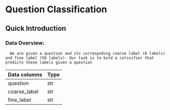 # Question Classification

## Quick Introduction
  
  ### Data Overview:
      We are given a question and its correspoding coarse label (6 labels) and fine label (50 labels). Our task is to buld a calssifier that predicts these labels given a question 
     
|  Data columns                 | Type                              |
| ------------------------------| --------------------------------- |
| question                      | str                               |
| coarse_label                  | str                               |
|fine_label                     | str                               |
